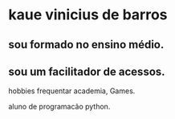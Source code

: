 # kaue vinicius de barros

## sou formado no ensino médio.

## sou um facilitador de acessos.

hobbies frequentar academia, Games.

aluno de programacão python.

